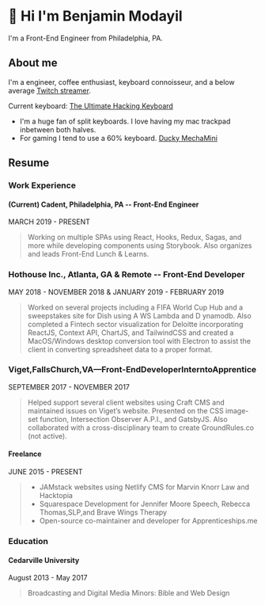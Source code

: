 # 👋 Hi I'm Benjamin Modayil

I'm a Front-End Engineer from Philadelphia, PA.

## About me

I'm a engineer, coffee enthusiast, keyboard connoisseur, and a below average [Twitch streamer](https://www.twitch.tv/24props).

Current keyboard: [The Ultimate Hacking Keyboard](https://ultimatehackingkeyboard.com)

- I'm a huge fan of split keyboards. I love having my mac trackpad inbetween both halves.
- For gaming I tend to use a 60% keyboard. [Ducky MechaMini](https://www.duckychannel.com.tw/en/Ducky-Mecha-Mini)

## Resume

### Work Experience

#### (Current) Cadent, Philadelphia, PA -- Front-End Engineer

MARCH 2019 - PRESENT

> Working on multiple SPAs using R​eact,​​ Hooks,​​ Redux​,​ Sagas,​ and more while developing components using ​Storybook.​ Also organizes and leads Front-End Lunch & Learns.

### Hothouse Inc., Atlanta, GA & Remote -- Front-End Developer

MAY 2018 - NOVEMBER 2018 & JANUARY 2019 - FEBRUARY 2019

> Worked on several projects including a FIFA World Cup Hub and a sweepstakes site for Dish using A​ WS Lambda ​and D​ ynamodb.​ Also completed a Fintech sector visualization for Deloitte incorporating ReactJS​,​ Context API​,​ ChartJS​, and T​ailwindCSS​ and created a MacOS/Windows desktop conversion tool with Electron ​to assist the client in converting spreadsheet data to a proper format.

### Viget,F​ allsChurch,VA—​Front-EndDeveloperInterntoApprentice

SEPTEMBER 2017 - NOVEMBER 2017

> Helped support several client websites using ​Craft CMS​ and maintained issues on Viget’s website. Presented on the CSS image-set function, Intersection Observer A.P.I., and G​atsbyJS.​ Also collaborated with a cross-disciplinary team to create GroundRules.co (not active).

#### Freelance

JUNE 2015 - PRESENT

> - JAMstack​ websites using ​Netlify CMS​ for Marvin Knorr Law and Hacktopia
> - Squarespace Development for ​Jennifer Moore Speech,​ ​Rebecca Thomas,SLP​,and B​rave Wings Therapy
> - Open-source co-maintainer and developer for A​pprenticeships.me

### Education

#### Cedarville University​

August 2013 - May 2017

> ​Broadcasting and Digital Media
> Minors:​ Bible and Web Design
